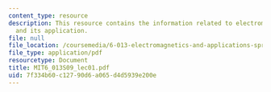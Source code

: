 ```yaml
---
content_type: resource
description: This resource contains the information related to electromagnetic fundamentals
  and its application.
file: null
file_location: /coursemedia/6-013-electromagnetics-and-applications-spring-2009/7f334b60c12790d6a065d4d5939e200e_MIT6_013S09_lec01.pdf
file_type: application/pdf
resourcetype: Document
title: MIT6_013S09_lec01.pdf
uid: 7f334b60-c127-90d6-a065-d4d5939e200e
---
```

